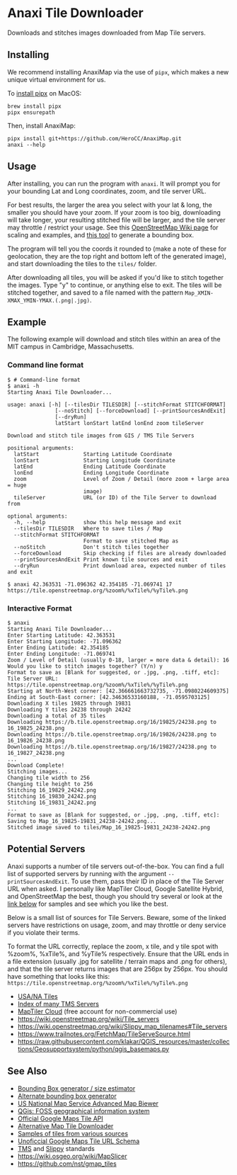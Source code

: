 # Anaxi Tile Downloader
Downloads and stitches images downloaded from Map Tile servers.

## Installing
We recommend installing AnaxiMap via the use of `pipx`, which makes a new unique virtual environment for us.

To [install pipx](https://pipx.pypa.io/stable/installation/#installing-pipx) on MacOS:
```shell
brew install pipx
pipx ensurepath
```

Then, install AnaxiMap:
```shell
pipx install git+https://github.com/HeroCC/AnaxiMap.git
anaxi --help
```

## Usage
After installing, you can run the program with `anaxi`. It will prompt you for your bounding Lat and Long coordinates, zoom, and tile server URL.

For best results, the larger the area you select with your lat & long, the smaller you should have your zoom. If your zoom is too big, downloading will take longer, your resulting stitched file will be larger, and the tile server may throttle / restrict your usage. See this [OpenStreetMap Wiki page](https://wiki.openstreetmap.org/wiki/Zoom_levels) for scaling and examples, and [this tool](https://tools.geofabrik.de/calc "estimates file-size for bounds") to generate a bounding box.

The program will tell you the coords it rounded to (make a note of these for geolocation, they are the top right and bottom left of the generated image), and start downloading the tiles to the `tiles/` folder.

After downloading all tiles, you will be asked if you'd like to stitch together the images. Type "y" to continue, or anything else to exit. The tiles will be stitched together, and saved to a file named with the pattern `Map_XMIN-XMAX_YMIN-YMAX.(.png|.jpg)`.

## Example
The following example will download and stitch tiles within an area of the MIT campus in Cambridge, Massachusetts.

### Command line format
```
$ # Command-line format
$ anaxi -h
Starting Anaxi Tile Downloader...

usage: anaxi [-h] [--tilesDir TILESDIR] [--stitchFormat STITCHFORMAT]
               [--noStitch] [--forceDownload] [--printSourcesAndExit]
               [--dryRun]
               latStart lonStart latEnd lonEnd zoom tileServer

Download and stitch tile images from GIS / TMS Tile Servers

positional arguments:
  latStart              Starting Latitude Coordinate
  lonStart              Starting Longitude Coordinate
  latEnd                Ending Latitude Coordinate
  lonEnd                Ending Longitude Coordinate
  zoom                  Level of Zoom / Detail (more zoom + large area = huge
                        image)
  tileServer            URL (or ID) of the Tile Server to download from

optional arguments:
  -h, --help            show this help message and exit
  --tilesDir TILESDIR   Where to save tiles / Map
  --stitchFormat STITCHFORMAT
                        Format to save stitched Map as
  --noStitch            Don't stitch tiles together
  --forceDownload       Skip checking if files are already downloaded
  --printSourcesAndExit Print known tile sources and exit
  --dryRun              Print download area, expected number of tiles and exit

$ anaxi 42.363531 -71.096362 42.354185 -71.069741 17 https://tile.openstreetmap.org/%zoom%/%xTile%/%yTile%.png
```

### Interactive Format
```
$ anaxi
Starting Anaxi Tile Downloader...
Enter Starting Latitude: 42.363531
Enter Starting Longitude: -71.096362
Enter Ending Latitude: 42.354185
Enter Ending Longitude: -71.069741
Zoom / Level of Detail (usually 0-18, larger = more data & detail): 16
Would you like to stitch images together? (Y/n) y
Format to save as [Blank for suggested, or .jpg, .png, .tiff, etc]:
Tile Server URL: https://tile.openstreetmap.org/%zoom%/%xTile%/%yTile%.png
Starting at North-West corner: [42.366661663732735, -71.0980224609375]
Ending at South-East corner: [42.34636533160188, -71.0595703125]
Downloading X tiles 19825 through 19831
Downloading Y tiles 24238 through 24242
Downloading a total of 35 tiles
Downloading https://b.tile.openstreetmap.org/16/19825/24238.png to 16_19825_24238.png
Downloading https://b.tile.openstreetmap.org/16/19826/24238.png to 16_19826_24238.png
Downloading https://b.tile.openstreetmap.org/16/19827/24238.png to 16_19827_24238.png
...
Download Complete!
Stitching images...
Changing tile width to 256
Changing tile height to 256
Stitching 16_19829_24242.png
Stitching 16_19830_24242.png
Stitching 16_19831_24242.png
...
Format to save as [Blank for suggested, or .jpg, .png, .tiff, etc]:
Saving to Map_16_19825-19831_24238-24242.png...
Stitched image saved to tiles/Map_16_19825-19831_24238-24242.png
```

## Potential Servers
Anaxi supports a number of tile servers out-of-the-box. You can find a full list of supported servers by running with the argument `--printSourcesAndExit`. To use them, pass their ID in place of the Tile Server URL when asked. I personally like MapTiler Cloud, Google Satellite Hybrid, and OpenStreetMap the best, though you should try several or look at the [link below](#see-also) for samples and see which you like the best.

Below is a small list of sources for Tile Servers. Beware, some of the linked servers have restrictions on usage, zoom, and may throttle or deny service if you violate their terms.

To format the URL correctly, replace the zoom, x tile, and y tile spot with %zoom%, %xTile%, and %yTile% respectively. Ensure that the URL ends in a file extension (usually .jpg for satellite / terrain maps and .png for others), and that the tile server returns images that are 256px by 256px. You should have something that looks like this: `https://tile.openstreetmap.org/%zoom%/%xTile%/%yTile%.png`

* [USA/NA Tiles](https://viewer.nationalmap.gov/services/)
* [Index of many TMS Servers](https://qms.nextgis.com/)
* [MapTiler Cloud](https://cloud.maptiler.com/maps/) (free account for non-commercial use)
* https://wiki.openstreetmap.org/wiki/Tile_servers
* https://wiki.openstreetmap.org/wiki/Slippy_map_tilenames#Tile_servers
* https://www.trailnotes.org/FetchMap/TileServeSource.html
* https://raw.githubusercontent.com/klakar/QGIS_resources/master/collections/Geosupportsystem/python/qgis_basemaps.py

## See Also
* [Bounding Box generator / size estimator](https://tools.geofabrik.de/calc/)
* [Alternate bounding box generator](https://boundingbox.klokantech.com/)
* [US National Map Service Advanced Map Biewer](https://viewer.nationalmap.gov/advanced-viewer/)
* [QGis: FOSS geographical information system](https://github.com/qgis/QGIS)
* [Official Google Maps Tile API](https://developers.google.com/maps/documentation/tile/#map_tiles)
* [Alternative Map Tile Downloader](https://wiki.openstreetmap.org/wiki/GDAL2Tiles)
* [Samples of tiles from various sources](http://allmapsoft.com/tilesample.html)
* [Unoficcial Google Maps Tile URL Schema](https://stackoverflow.com/a/33023651/1709894)
* [TMS](https://wiki.openstreetmap.org/wiki/TMS) and [Slippy](https://wiki.openstreetmap.org/wiki/Slippy_map_tilenames) standards
* https://wiki.osgeo.org/wiki/MapSlicer
* https://github.com/nst/gmap_tiles

